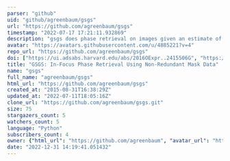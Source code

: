 ```yaml
---
parser: "github"
uid: "github/agreenbaum/gsgs"
url: "https://github.com/agreenbaum/gsgs"
timestamp: "2022-07-17 17:21:11.932869"
description: "gsgs does phase retrieval on images given an estimate of the pupil phase, like one from a non-redundant mask "
avatar: "https://avatars.githubusercontent.com/u/4885221?v=4"
repo_url: "https://github.com/agreenbaum/gsgs"
doi: ["https://ui.adsabs.harvard.edu/abs/2016OExpr..2415506G", "https://ui.adsabs.harvard.edu/abs/2016ascl.soft10005G/abstract"]
title: "GSGS: In-Focus Phase Retrieval Using Non-Redundant Mask Data"
name: "gsgs"
full_name: "agreenbaum/gsgs"
html_url: "https://github.com/agreenbaum/gsgs"
created_at: "2015-08-31T16:38:29Z"
updated_at: "2022-07-11T18:05:16Z"
clone_url: "https://github.com/agreenbaum/gsgs.git"
size: 75
stargazers_count: 5
watchers_count: 5
language: "Python"
subscribers_count: 4
owner: {"html_url": "https://github.com/agreenbaum", "avatar_url": "https://avatars.githubusercontent.com/u/4885221?v=4", "login": "agreenbaum", "type": "User"}
date: "2022-12-31 14:19:41.051432"
---
```

